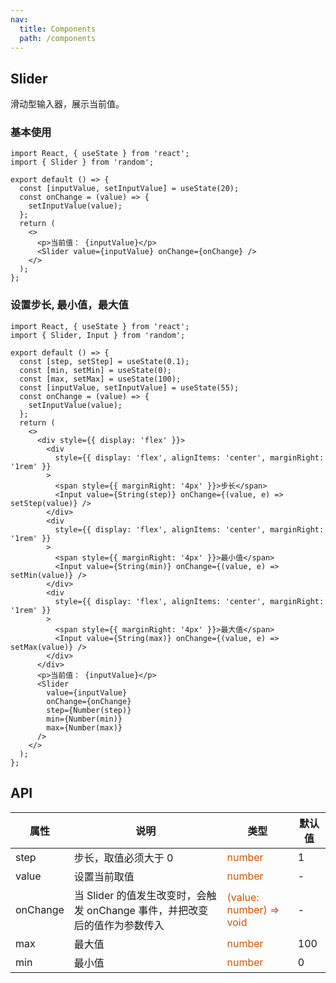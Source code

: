 ```yaml
---
nav:
  title: Components
  path: /components
---
```


## Slider

滑动型输入器，展示当前值。

### 基本使用

```tsx
import React, { useState } from 'react';
import { Slider } from 'random';

export default () => {
  const [inputValue, setInputValue] = useState(20);
  const onChange = (value) => {
    setInputValue(value);
  };
  return (
    <>
      <p>当前值： {inputValue}</p>
      <Slider value={inputValue} onChange={onChange} />
    </>
  );
};
```

### 设置步长, 最小值，最大值

```tsx
import React, { useState } from 'react';
import { Slider, Input } from 'random';

export default () => {
  const [step, setStep] = useState(0.1);
  const [min, setMin] = useState(0);
  const [max, setMax] = useState(100);
  const [inputValue, setInputValue] = useState(55);
  const onChange = (value) => {
    setInputValue(value);
  };
  return (
    <>
      <div style={{ display: 'flex' }}>
        <div
          style={{ display: 'flex', alignItems: 'center', marginRight: '1rem' }}
        >
          <span style={{ marginRight: '4px' }}>步长</span>
          <Input value={String(step)} onChange={(value, e) => setStep(value)} />
        </div>
        <div
          style={{ display: 'flex', alignItems: 'center', marginRight: '1rem' }}
        >
          <span style={{ marginRight: '4px' }}>最小值</span>
          <Input value={String(min)} onChange={(value, e) => setMin(value)} />
        </div>
        <div
          style={{ display: 'flex', alignItems: 'center', marginRight: '1rem' }}
        >
          <span style={{ marginRight: '4px' }}>最大值</span>
          <Input value={String(max)} onChange={(value, e) => setMax(value)} />
        </div>
      </div>
      <p>当前值： {inputValue}</p>
      <Slider
        value={inputValue}
        onChange={onChange}
        step={Number(step)}
        min={Number(min)}
        max={Number(max)}
      />
    </>
  );
};
```

## API

| 属性     | 说明                                                                       | 类型                                               | 默认值 |
| -------- | -------------------------------------------------------------------------- | -------------------------------------------------- | ------ |
| step     | 步长，取值必须大于 0                                                       | <font color=#d35400>number</font>                  | 1      |
| value    | 设置当前取值                                                               | <font color=#d35400>number</font>                  | -      |
| onChange | 当 Slider 的值发生改变时，会触发 onChange 事件，并把改变后的值作为参数传入 | <font color=#d35400>(value: number) => void</font> | -      |
| max      | 最大值                                                                     | <font color=#d35400>number</font>                  | 100    |
| min      | 最小值                                                                     | <font color=#d35400>number</font>                  | 0      |
